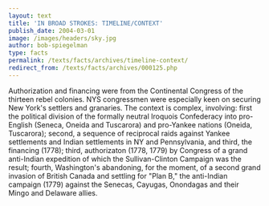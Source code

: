 ```yaml
---
layout: text
title: 'IN BROAD STROKES: TIMELINE/CONTEXT'
publish_date: 2004-03-01
image: /images/headers/sky.jpg
author: bob-spiegelman
type: facts
permalink: /texts/facts/archives/timeline-context/
redirect_from: /texts/facts/archives/000125.php
---
```


Authorization and financing were from the Continental Congress of the thirteen rebel colonies. NYS congressmen were especially keen on securing New York's settlers and granaries. The context is complex, involving: first the political division of the formally neutral Iroquois Confederacy into pro-English (Seneca, Oneida and Tuscarora) and pro-Yankee nations (Oneida, Tuscarora); second, a sequence of reciprocal raids against Yankee settlements and Indian settlements in NY and Pennsylvania, and third, the financing (1778); third, authorizaton (1778, 1779) by Congress of a grand anti-Indian expedition of which the Sullivan-Clinton Campaign was the result; fourth, Washington's abandoning, for the moment, of a second grand invasion of British Canada and settling for "Plan B," the anti-Indian campaign (1779) against the Senecas, Cayugas, Onondagas and their Mingo and Delaware allies.
